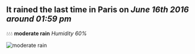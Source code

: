 ## It rained the last time in Paris on *June 16th 2016 around 01:59 pm*
💧💧💧  **moderate rain** *Humidity 60%*

![moderate rain](http://openweathermap.org/img/w/10d.png)
